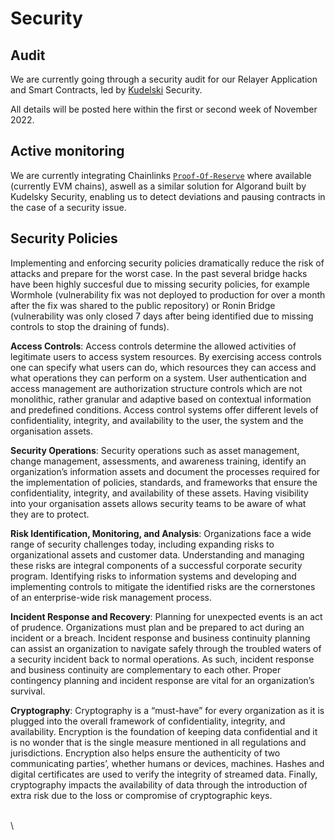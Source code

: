 # Security

## Audit

We are currently going through a security audit for our Relayer Application and Smart Contracts, led by [Kudelski](https://kudelskisecurity.com/?msclkid=d565f439add311ec87d88ff3b56e6baa) Security.&#x20;

All details will be posted here within the first or second week of November 2022.

## Active monitoring

We are currently integrating Chainlinks [`Proof-Of-Reserve`](https://chain.link/proof-of-reserve) where available (currently EVM chains),  aswell as a similar solution for Algorand built by Kudelsky Security, enabling us to detect deviations and pausing contracts in the case of a security issue.&#x20;

## Security Policies

Implementing and enforcing security policies dramatically reduce the risk of attacks and prepare for the worst case. In the past several bridge hacks have been highly succesful due to missing security policies, for example Wormhole (vulnerability fix was not deployed to production for over a month after the fix was shared to the public repository) or Ronin Bridge (vulnerability was only closed 7 days after being identified due to missing controls to stop the draining of funds).&#x20;

**Access Controls**: Access controls determine the allowed activities of legitimate users to access system resources. By exercising access controls one can specify what users can do, which resources they can access and what operations they can perform on a system. User authentication and access management are authorization structure controls which are not monolithic, rather granular and adaptive based on contextual information and predefined conditions. Access control systems offer different levels of confidentiality, integrity, and availability to the user, the system and the organisation assets.

**Security Operations**: Security operations such as asset management, change management, assessments, and awareness training, identify an organization’s information assets and document the processes required for the implementation of policies, standards, and frameworks that ensure the confidentiality, integrity, and availability of these assets. Having visibility into your organisation assets allows security teams to be aware of what they are to protect.

**Risk Identification, Monitoring, and Analysis**: Organizations face a wide range of security challenges today, including expanding risks to organizational assets and customer data. Understanding and managing these risks are integral components of a successful corporate security program. Identifying risks to information systems and developing and implementing controls to mitigate the identified risks are the cornerstones of an enterprise-wide risk management process.

**Incident Response and Recovery**: Planning for unexpected events is an act of prudence. Organizations must plan and be prepared to act during an incident or a breach. Incident response and business continuity planning can assist an organization to navigate safely through the troubled waters of a security incident back to normal operations. As such, incident response and business continuity are complementary to each other. Proper contingency planning and incident response are vital for an organization’s survival.

**Cryptography**: Cryptography is a “must-have” for every organization as it is plugged into the overall framework of confidentiality, integrity, and availability. Encryption is the foundation of keeping data confidential and it is no wonder that is the single measure mentioned in all regulations and jurisdictions. Encryption also helps ensure the authenticity of two communicating parties’, whether humans or devices, machines. Hashes and digital certificates are used to verify the integrity of streamed data. Finally, cryptography impacts the availability of data through the introduction of extra risk due to the loss or compromise of cryptographic keys.

\
\






